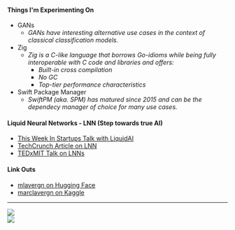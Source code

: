 #### Things I'm Experimenting On

- GANs
  -  _GANs have interesting alternative use cases in the context of classical classification models._
- Zig
  - _Zig is a C-like language that borrows Go-idioms while being fully interoperable with C code and libraries and offers:_
    - _Built-in cross compilation_
    - _No GC_
    - _Top-tier performance characteristics_
- Swift Package Manager
  - _SwiftPM (aka. SPM) has matured since 2015 and can be the dependecy manager of choice for many use cases._

#### Liquid Neural Networks - LNN (Step towards true AI)

- [This Week In Startups Talk with LiquidAI](https://www.youtube.com/watch?v=iXQRhDeOnV4)
- [TechCrunch Article on LNN](https://techcrunch.com/2023/08/17/what-is-a-liquid-neural-network-really/)
- [TEDxMIT Talk on LNNs](https://www.youtube.com/watch?v=RI35E5ewBuI)

#### Link Outs

- [mlavergn on Hugging Face](https://huggingface.co/mlavergn)
- [marclavergn on Kaggle](https://www.kaggle.com/marclavergne)

----

<picture>
    <source
        srcset="https://github-readme-stats.vercel.app/api?username=mlavergn&show_icons=true&theme=radical&hide=issues,prs"
        media="(prefers-color-scheme: dark)" />
    <source srcset="https://github-readme-stats.vercel.app/api?username=mlavergn&show_icons=true"
        media="(prefers-color-scheme: light), (prefers-color-scheme: no-preference)" />
    <img src="https://github-readme-stats.vercel.app/api?username=mlavergn&show_icons=true" />
</picture>
<br />
<picture>
    <source
        srcset="https://github-readme-stats.vercel.app/api/top-langs?username=mlavergn&show_icons=true&theme=radical&card_width=467&layout=compact&langs_count=10&size_weight=0.2&count_weight=0.8"
        media="(prefers-color-scheme: dark)" />
    <source
        srcset="https://github-readme-stats.vercel.app/api/top-langs?username=mlavergn&show_icons=true&card_width=467&layout=compact&langs_count=10&size_weight=0.2&count_weight=0.8"
        media="(prefers-color-scheme: light), (prefers-color-scheme: no-preference)" />
    <img
        src="https://github-readme-stats.vercel.app/api/top-langs?username=mlavergn&show_icons=true&card_width=467&layout=compact&langs_count=10&size_weight=0.2&count_weight=0.8" />
</picture>
